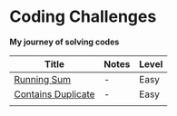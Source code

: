 # Coding Challenges
**My journey of solving codes**


| **Title** 	| **Notes** 	| **Level**   |
|-----------	|-----------	|----------   |
| [Running Sum](https://github.com/rasyidev/coding-challenges/blob/main/running-sum.py)          	|     -      	| Easy        |
| [Contains Duplicate](https://github.com/rasyidev/coding-challenges/blob/main/contains-duplicate.py)          	| -          	|  Easy       |
|           	|           	|
